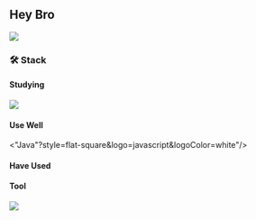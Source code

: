 ## Hey Bro

<img src="https://github-readme-stats.vercel.app/api?username=bbabbungtting&show_icons=true&theme=gotham">

### 🛠 Stack
#### Studying
<img src="https://img.shields.io/badge/Javascript-F7DF1E?style=flat-square&logo=javascript&logoColor=white"/>

#### Use Well
<"Java"?style=flat-square&logo=javascript&logoColor=white"/>

#### Have Used

#### Tool
<img src="https://img.shields.io/badge/github-181717?style=flat-square&logo=javascript&logoColor=white"/>

<!--
**bbabbungtting/bbabbungtting** is a ✨ _special_ ✨ repository because its `README.md` (this file) appears on your GitHub profile.

Here are some ideas to get you started:

- 🔭 I’m currently working on ...
- 🌱 I’m currently learning ...
- 👯 I’m looking to collaborate on ...
- 🤔 I’m looking for help with ...
- 💬 Ask me about ...
- 📫 How to reach me: ...
- 😄 Pronouns: ...
- ⚡ Fun fact: ...
-->
